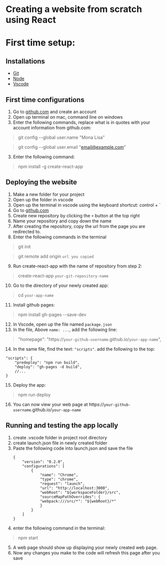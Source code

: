 # Creating a website from scratch using React

# First time setup: 

<h2> Installations </h2>

* [Git](https://git-scm.com/downloads)
* [Node](https://nodejs.org/en/download/)
* [Vscode](https://code.visualstudio.com/)

<h2> First time configurations </h2>

1. Go to [github.com](https://github.com) and create an account
1. Open up terminal on mac, command line on windows 
2. Enter the following commands, replace what is in quotes with your account information from github.com:
> git config --global user.name "Mona Lisa"

> git config --global user.email "email@example.com"
3. Enter the following command:
> npm install -g create-react-app

<h2> Deploying the website </h2>

1. Make a new folder for your project
2. Open up the folder in vscode 
3. Open up the terminal in vscode using the keyboard shortcut: control + `
4. Go to [github.com](https://github.com)
5. Create new repository by clicking the `+` button at the top right
6. Name your repository and copy down the name
7. After creating the repository, copy the url from the page you are redirected to. 
8. Enter the following commands in the terminal 
> git init

> git remote add origin `url you copied`
9. Run create-react-app with the name of repository from step 2: 
>create-react-app `your-git-repository-name`
10. Go to the directory of your newly created app:
> cd `your-app-name`
11. Install github pages:
> npm install gh-pages --save-dev
12. In Vscode, open up the file named `package.json`
13. In the file, Above `name: ...`, add the following line:
> "homepage": "https://`your-github-username`.github.io/`your-app-name`",
14. In the same file, find the text: `"scripts"`. add the following to the top: 
```
"scripts": {
    "predeploy": "npm run build",
    "deploy": "gh-pages -d build",
    //...
}
```
15. Deploy the app: 
> npm run deploy
16. You can now view your web page at https://`your-github-username`.github.io/`your-app-name`

<h2> Running and testing the app locally </h2>

1. create .vscode folder in project root directory 
2. create launch.json file in newly created folder 
3. Paste the following code into launch.json and save the file
    ```
    {
        "version": "0.2.0",
        "configurations": [
            {
                "name": "Chrome",
                "type": "chrome",
                "request": "launch",
                "url": "http://localhost:3000",
                "webRoot": "${workspaceFolder}/src",
                "sourceMapPathOverrides": {
                "webpack:///src/*": "${webRoot}/*"
                }
            }
        ]
    }
    ```
4. enter the following command in the terminal:
> npm start
5. A web page should show up displaying your newly created web page.
6. Now any changes you make to the code will refresh this page after you save 
